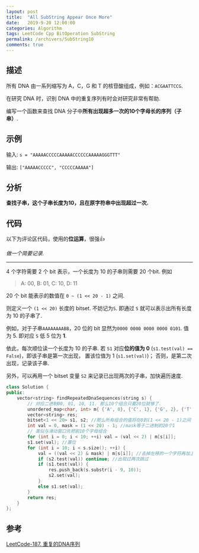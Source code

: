```yaml
---
layout: post
title:  "All SubString Appear Once More"
date:   2019-9-20 12:00:00
categories: Algorithm
tags: LeetCode Cpp BitOperation SubString
permalink: /archivers/SubString10
comments: true
---
```

## 描述
所有 DNA 由一系列缩写为 A，C，G 和 T 的核苷酸组成，例如：`ACGAATTCCG`.

在研究 DNA 时，识别 DNA 中的重复序列有时会对研究非常有帮助.

编写一个函数来查找 DNA 分子中**所有出现超多一次的10个字母长的序列（子串）**.
<!--more-->
## 示例

输入: `s = "AAAAACCCCCAAAAACCCCCCAAAAAGGGTTT"`

输出: `["AAAAACCCCC", "CCCCCAAAAA"]`

## 分析

**查找子串，这个子串长度为10，且在原字符串中出现超过一次.**

## 代码

以下为评论区代码，使用的**位运算**，很强👍

*做一个简要记录.*

***
4 个字符需要 2 个 bit 表示，一个长度为 10 的子串则需要 20 个bit. 例如
> A: 00, B: 01, C: 10, D: 11

20 个 bit 能表示的数值在 `0 ~ (1 << 20 - 1)` 之间.

则定义一个 `(1 << 20)` 长度的 bitset. 不妨记为`S`. 
即通过 `S` 就可以表示出所有长度为 10 的子串了. 

例如，对于子串`AAAAAAAABB`，20 位的 bit 显然为`0000 0000 0000 0000 0101`.
值为 5.
即对应 `S` 低 5 位为 **1**.

依此，每次顺位读一个长度为 10 的子串. 
若 `S1` 对应**位的值为 0** (`s1.test(val) == False`)，即该子串是第一次出现，
置该位值为 1 (`s1.set(val)`)；
否则，是第二次出现，记录该子串.

另外，可以再用一个 bitset 变量 `S2` 来记录已出现两次的子串，加快遍历速度.



```cpp
class Solution {
public:
    vector<string> findRepeatedDnaSequences(string s) {
        // 对应二进制00, 01, 10, 11. 那么10个组合只要20位就够了.
        unordered_map<char, int> m{ {'A', 0}, {'C', 1}, {'G', 2}, {'T', 3} };
        vector<string> res;
        bitset<1 << 20> s1, s2; //那么所有组合的值将在0到(1 << 20 - 1)之间
        int val = 0, mask = (1 << 20) - 1; //mask等于二进制的20个1
        // 类似与滑动窗口先把前10个字母组合
        for (int i = 0; i < 10; ++i) val = (val << 2) | m[s[i]];
        s1.set(val); //置位
        for (int i = 10; i < s.size(); ++i) {
            val = ((val << 2) & mask) | m[s[i]]; //去掉左移的一个字符再加上一个新字符
            if (s2.test(val)) continue; //出现过两次跳过
            if (s1.test(val)) {
                res.push_back(s.substr(i - 9, 10));
                s2.set(val);
            }
            else s1.set(val);
        }
        return res;
    }
};
```

## 参考
[LeetCode-187. 重复的DNA序列](https://leetcode-cn.com/problems/repeated-dna-sequences/)